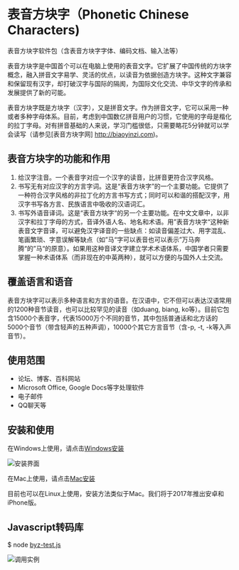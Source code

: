 # 表音方块字（Phonetic Chinese Characters)
表音方块字软件包（含表音方块字字体、编码文档、输入法等）

表音方块字是中国首个可以在电脑上使用的表音文字。它扩展了中国传统的方块字概念，融入拼音文字易学、灵活的优点，以读音为依据创造方块字。这种文字兼容和保留现有汉字，却打破汉字与国际的隔阂，为国际文化交流、中华文字的传承和发展提供了新的可能。

表音方块字既是方块字（汉字），又是拼音文字。作为拼音文字，它可以采用一种或者多种字母体系。目前，考虑到中国数亿拼音用户的习惯，它使用的字母是楷化的拉丁字母。对有拼音基础的人来说，学习门槛很低，只需要略花5分钟就可以学会读写（请参见[表音方块字网] http://biaoyinzi.com)。

## 表音方块字的功能和作用
1. 给汉字注音。一个表音字对应一个汉字的读音，比拼音更符合汉字风格。
2. 书写无有对应汉字的方言字词。这是“表音方块字”的一个主要功能。它提供了一种符合汉字风格的非拉丁化的方言书写方式；同时可以和谐的搭配汉字，用汉字书写各方言、民族语言中吸收的汉语词汇。
3. 书写外语音译词。这是“表音方块字“的另一个主要功能。在中文文章中，以非汉字和拉丁字母的方式，音译外语人名、地名和术语。用”表音方块字“这种新表音文字音译，可以避免汉字译音的一些缺点：如读音偏差过大、用字混乱、笔画繁琐、字意误解等缺点（如”马“字可以表音也可以表示”万马奔腾“的”马“的原意）。如果用这种音译文字建立学术术语体系，中国学者只需要掌握一种术语体系（而非现在的中英两种），就可以方便的与国外人士交流。

## 覆盖语言和语音
表音方块字可以表示多种语言和方言的语音。在汉语中，它不但可以表达汉语常用的1200种音节读音，也可以比较罕见的读音（如duang, biang, ko等）。目前它包含15000个表音字，代表15000万个不同的音节，其中包括普通话和北方话的5000个音节（带含轻声的五种声调），10000个其它方言音节（含-p, -t, -k等入声音节）。

## 使用范围
* 论坛、博客、百科网站
* Microsoft Office, Google Docs等字处理软件
* 电子邮件
* QQ聊天等

## 安装和使用
在Windows上使用，请点击[Windows安装](https://github.com/biaoyinzi/biaoyinzi/wiki/Windows%E5%AD%97%E4%BD%93%E5%92%8C%E8%BE%93%E5%85%A5%E6%B3%95%E5%AE%89%E8%A3%85)

![安装界面](https://raw.githubusercontent.com/wiki/biaoyinzi/biaoyinzi/images/byz-install.png)

在Mac上使用，请点击[Mac安装](https://github.com/biaoyinzi/biaoyinzi/wiki/Mac%E5%AD%97%E4%BD%93%E5%92%8C%E8%BE%93%E5%85%A5%E6%B3%95%E5%AE%89%E8%A3%85)

目前也可以在Linux上使用，安装方法类似于Mac。我们将于2017年推出安卓和iPhone版。

## Javascript转码库
$ node [byz-test.js](https://github.com/biaoyinzi/biaoyinzi/blob/master/src/nodejs/byz-test.js)

![调用实例](https://raw.githubusercontent.com/wiki/biaoyinzi/biaoyinzi/images/byz-test.png)
